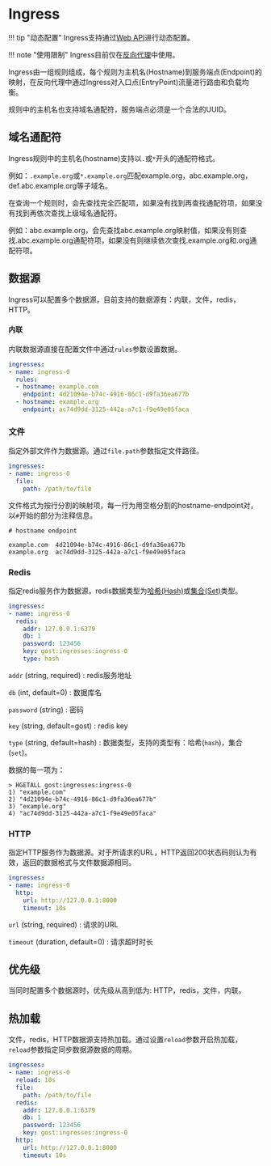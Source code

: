 # Ingress

!!! tip "动态配置"
    Ingress支持通过[Web API](/tutorials/api/overview/)进行动态配置。

!!! note "使用限制"
    Ingress目前仅在[反向代理](/tutorials/reverse-proxy-advanced/)中使用。

Ingress由一组规则组成，每个规则为主机名(Hostname)到服务端点(Endpoint)的映射，在反向代理中通过Ingress对入口点(EntryPoint)流量进行路由和负载均衡。

规则中的主机名也支持域名通配符，服务端点必须是一个合法的UUID。

## 域名通配符

Ingress规则中的主机名(hostname)支持以`.`或`*`开头的通配符格式。

例如：`.example.org`或`*.example.org`匹配example.org，abc.example.org，def.abc.example.org等子域名。

在查询一个规则时，会先查找完全匹配项，如果没有找到再查找通配符项，如果没有找到再依次查找上级域名通配符。

例如：abc.example.org，会先查找abc.example.org映射值，如果没有则查找.abc.example.org通配符项，如果没有则继续依次查找.example.org和.org通配符项。

## 数据源

Ingress可以配置多个数据源，目前支持的数据源有：内联，文件，redis，HTTP。

#### 内联

内联数据源直接在配置文件中通过`rules`参数设置数据。

```yaml
ingresses:
- name: ingress-0
  rules:
  - hostname: example.com
    endpoint: 4d21094e-b74c-4916-86c1-d9fa36ea677b
  - hostname: example.org
    endpoint: ac74d9dd-3125-442a-a7c1-f9e49e05faca
```

### 文件

指定外部文件作为数据源。通过`file.path`参数指定文件路径。

```yaml
ingresses:
- name: ingress-0
  file:
    path: /path/to/file
```

文件格式为按行分割的映射项，每一行为用空格分割的hostname-endpoint对，以`#`开始的部分为注释信息。

```text
# hostname endpoint

example.com  4d21094e-b74c-4916-86c1-d9fa36ea677b
example.org  ac74d9dd-3125-442a-a7c1-f9e49e05faca
```

### Redis

指定redis服务作为数据源，redis数据类型为[哈希(Hash)](https://redis.io/docs/data-types/hashes/)或[集合(Set)](https://redis.io/docs/data-types/sets/)类型。

```yaml
ingresses:
- name: ingress-0
  redis:
    addr: 127.0.0.1:6379
	db: 1
	password: 123456
	key: gost:ingresses:ingress-0
	type: hash
```

`addr` (string, required)
:    redis服务地址

`db` (int, default=0)
:    数据库名

`password` (string)
:    密码

`key` (string, default=gost)
:    redis key

`type` (string, default=hash)
:    数据类型，支持的类型有：哈希(`hash`)，集合(`set`)。

数据的每一项为：

```redis
> HGETALL gost:ingresses:ingress-0
1) "example.com"
2) "4d21094e-b74c-4916-86c1-d9fa36ea677b"
3) "example.org"
4) "ac74d9dd-3125-442a-a7c1-f9e49e05faca"
```

### HTTP

指定HTTP服务作为数据源。对于所请求的URL，HTTP返回200状态码则认为有效，返回的数据格式与文件数据源相同。

```yaml
ingresses:
- name: ingress-0
  http:
    url: http://127.0.0.1:8000
    timeout: 10s
```

`url` (string, required)
:    请求的URL

`timeout` (duration, default=0)
:    请求超时时长

## 优先级

当同时配置多个数据源时，优先级从高到低为: HTTP，redis，文件，内联。

## 热加载

文件，redis，HTTP数据源支持热加载。通过设置`reload`参数开启热加载，`reload`参数指定同步数据源数据的周期。

```yaml hl_lines="3"
ingresses:
- name: ingress-0
  reload: 10s
  file:
    path: /path/to/file
  redis:
    addr: 127.0.0.1:6379
	db: 1
	password: 123456
	key: gost:ingresses:ingress-0
  http:
    url: http://127.0.0.1:8000
    timeout: 10s
```